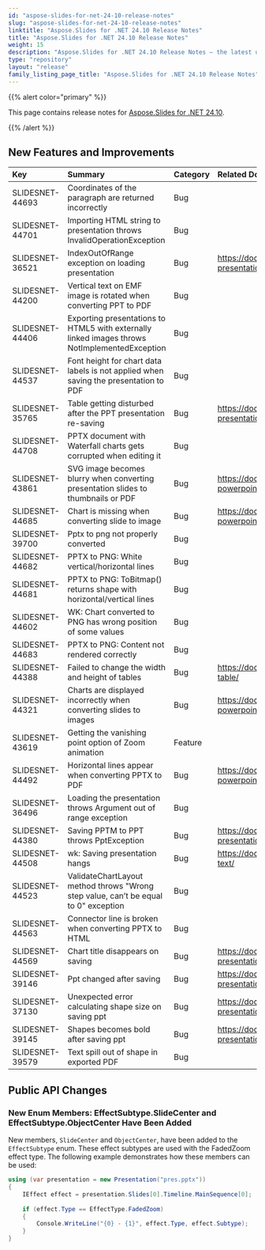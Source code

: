 ```yaml
---
id: "aspose-slides-for-net-24-10-release-notes"
slug: "aspose-slides-for-net-24-10-release-notes"
linktitle: "Aspose.Slides for .NET 24.10 Release Notes"
title: "Aspose.Slides for .NET 24.10 Release Notes"
weight: 15
description: "Aspose.Slides for .NET 24.10 Release Notes – the latest updates and fixes."
type: "repository"
layout: "release"
family_listing_page_title: "Aspose.Slides for .NET 24.10 Release Notes"
---
```


{{% alert color="primary" %}}

This page contains release notes for [ Aspose.Slides for .NET 24.10](https://www.nuget.org/packages/Aspose.Slides.NET/).

{{% /alert %}}

## New Features and Improvements
|**Key**|**Summary**|**Category**|**Related Documentation**|
| :- | :- | :- | :- |
|SLIDESNET-44693|Coordinates of the paragraph are returned incorrectly|Bug||
|SLIDESNET-44701|Importing HTML string to presentation throws InvalidOperationException|Bug||
|SLIDESNET-36521|IndexOutOfRange exception on loading presentation|Bug|<https://docs.aspose.com/slides/net/save-presentation/>|
|SLIDESNET-44200|Vertical text on EMF image is rotated when converting PPT to PDF|Bug||
|SLIDESNET-44406|Exporting presentations to HTML5 with externally linked images throws NotImplementedException|Bug||
|SLIDESNET-44537|Font height for chart data labels is not applied when saving the presentation to PDF|Bug||
|SLIDESNET-35765|Table getting disturbed after the PPT presentation re-saving |Bug|<https://docs.aspose.com/slides/net/save-presentation/>|
|SLIDESNET-44708|PPTX document with Waterfall charts gets corrupted when editing it|Bug||
|SLIDESNET-43861|SVG image becomes blurry when converting presentation slides to thumbnails or PDF|Bug|<https://docs.aspose.com/slides/net/convert-powerpoint/>|
|SLIDESNET-44685|Chart is missing when converting slide to image|Bug|<https://docs.aspose.com/slides/net/convert-powerpoint-to-jpg/>|
|SLIDESNET-39700|Pptx to png not properly converted|Bug||
|SLIDESNET-44682|PPTX to PNG: White vertical/horizontal lines|Bug||
|SLIDESNET-44681|PPTX to PNG: ToBitmap() returns shape with horizontal/vertical lines|Bug||
|SLIDESNET-44602|WK: Chart converted to PNG has wrong position of some values|Bug||
|SLIDESNET-44683|PPTX to PNG: Content not rendered correctly|Bug||
|SLIDESNET-44388|Failed to change the width and height of tables|Bug|<https://docs.aspose.com/slides/net/manage-table/>|
|SLIDESNET-44321|Charts are displayed incorrectly when converting slides to images|Bug|<https://docs.aspose.com/slides/net/convert-powerpoint-to-png/>|
|SLIDESNET-43619|Getting the vanishing point option of Zoom animation|Feature||
|SLIDESNET-44492|Horizontal lines appear when converting PPTX to PDF|Bug|<https://docs.aspose.com/slides/net/convert-powerpoint-to-pdf/>|
|SLIDESNET-36496|Loading the presentation throws Argument out of range exception|Bug||
|SLIDESNET-44380|Saving PPTM to PPT throws PptException|Bug|<https://docs.aspose.com/slides/net/save-presentation/>|
|SLIDESNET-44508|wk: Saving presentation hangs|Bug|<https://docs.aspose.com/slides/net/manage-text/>|
|SLIDESNET-44523|ValidateChartLayout method throws "Wrong step value, can’t be equal to 0" exception|Bug||
|SLIDESNET-44563|Connector line is broken when converting PPTX to HTML|Bug||
|SLIDESNET-44569|Chart title disappears on saving|Bug|<https://docs.aspose.com/slides/net/save-presentation/>|
|SLIDESNET-39146|Ppt changed after saving |Bug|<https://docs.aspose.com/slides/net/save-presentation/>|
|SLIDESNET-37130|Unexpected error calculating shape size on saving ppt |Bug|<https://docs.aspose.com/slides/net/save-presentation/>|
|SLIDESNET-39145|Shapes becomes bold after saving ppt|Bug|<https://docs.aspose.com/slides/net/save-presentation/>|
|SLIDESNET-39579|Text spill out of shape in exported PDF|Bug||


## Public API Changes

### New Enum Members: EffectSubtype.SlideCenter and EffectSubtype.ObjectCenter Have Been Added

New members, `SlideCenter` and `ObjectCenter`, have been added to the `EffectSubtype` enum. These effect subtypes are used with the FadedZoom effect type.
The following example demonstrates how these members can be used:

```csharp
using (var presentation = new Presentation("pres.pptx"))
{
    IEffect effect = presentation.Slides[0].Timeline.MainSequence[0];
    
    if (effect.Type == EffectType.FadedZoom)
    {
        Console.WriteLine("{0} - {1}", effect.Type, effect.Subtype);
    }
}
```
